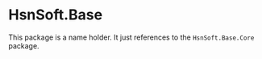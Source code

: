 # HsnSoft.Base

This package is a name holder. It just references to the `HsnSoft.Base.Core` package.